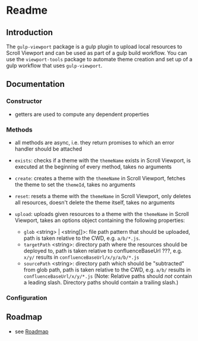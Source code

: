 # Readme

## Introduction

The `gulp-viewport` package is a gulp plugin to upload local resources to Scroll Viewport and can be used as part of a gulp build workflow. You can use the `viewport-tools` package to automate theme creation and set up of a gulp workflow that uses `gulp-viewport`. 

## Documentation

<!-- ToDo: finish -->

### Constructor


- getters are used to compute any dependent properties


### Methods

- all methods are async, i.e. they return promises to which an error handler should be attached

- `exists`: checks if a theme with the `themeName` exists in Scroll Viewport, is executed at the beginning of every method, takes no arguments
- `create`: creates a theme with the `themeName` in Scroll Viewport, fetches the theme to set the `themeId`, takes no arguments
- `reset`: resets a theme with the `themeName` in Scroll Viewport, only deletes all resources, doesn't delete the theme itself, takes no arguments
- `upload`: uploads given resources to a theme with the `themeName` in Scroll Viewport, takes an options object containing the following properties:
    - `glob` &lt;string&gt; | &lt;string[]&gt;: file path pattern that should be uploaded, path is taken relative to the CWD, e.g. `a/b/*.js`.
    - `targetPath` &lt;string&gt;: directory path where the resources should be deployed to, path is taken relative to confluenceBaseUrl ???, e.g. `x/y/` results in `confluenceBaseUrl/x/y/a/b/*.js`
    - `sourcePath` &lt;string&gt;: directory path which should be "subtracted" from glob path, path is taken relative to the CWD, e.g. `a/b/` results in `confluenceBaseUrl/x/y/*.js`
(Note: Relative paths should _not_ contain a leading slash. Directory paths should contain a trailing slash.)


### Configuration

<!-- ToDo: How .vpconfig.json works -->

## Roadmap

- see [Roadmap](Roadmap.md)